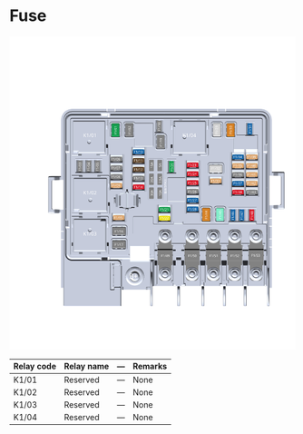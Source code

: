 # Fuse

![](images/G062280.svg)

| Relay code | Relay name | — | Remarks |
| ----------- | ----------- | ----------- | ----------- |
|K1/01|Reserved|—|None|
|K1/02|Reserved|—|None|
|K1/03|Reserved|—|None|
|K1/04|Reserved|—|None|